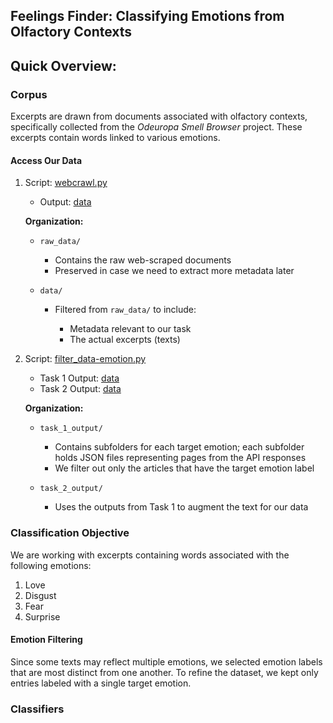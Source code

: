 ## Feelings Finder: Classifying Emotions from Olfactory Contexts

## Quick Overview:

### Corpus

Excerpts are drawn from documents associated with olfactory contexts, specifically collected from the *Odeuropa Smell Browser* project. These excerpts contain words linked to various emotions.

#### Access Our Data

1. Script: [webcrawl.py](./webcrawl.py)

   - Output: [data](https://drive.google.com/drive/folders/1KXq1Ulc01vNQN3bL8O-58WdWGYS39En4)

   **Organization:**
   - `raw_data/`
     - Contains the raw web-scraped documents
     - Preserved in case we need to extract more metadata later

   - `data/`
     - Filtered from `raw_data/` to include:

       - Metadata relevant to our task
       - The actual excerpts (texts)

2. Script: [filter\_data-emotion.py](./filter_data-emotion.py)

   - Task 1 Output: [data](https://drive.google.com/drive/u/1/folders/1OjBwxKV4_BWFwru2o6rZrq99cm9g4mmI)
   - Task 2 Output: [data](https://drive.google.com/drive/u/1/folders/1R-TZRpRMys2TljBN6QPpOlkCGX9DIBCb)

   **Organization:**
   
   - `task_1_output/`

     - Contains subfolders for each target emotion; each subfolder holds JSON files representing pages from the API responses
     - We filter out only the articles that have the target emotion label

   - `task_2_output/`

     - Uses the outputs from Task 1 to augment the text for our data

### Classification Objective

We are working with excerpts containing words associated with the following emotions:

1. Love
2. Disgust
3. Fear
4. Surprise

#### Emotion Filtering

Since some texts may reflect multiple emotions, we selected emotion labels that are most distinct from one another. To refine the dataset, we kept only entries labeled with a single target emotion.

### Classifiers

